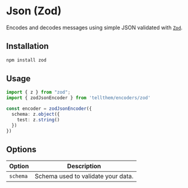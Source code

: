 # Json (Zod)

Encodes and decodes messages using simple JSON validated with [`Zod`](https://github.com/colinhacks/zod).

## Installation

```bash
npm install zod
```

## Usage

```ts
import { z } from "zod";
import { zodJsonEncoder } from 'tellthem/encoders/zod'

const encoder = zodJsonEncoder({
  schema: z.object({
    test: z.string()
  })
})
```

## Options


| Option   | Description                        |
|----------|------------------------------------|
| `schema` | Schema used to validate your data. |
